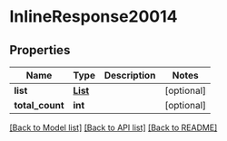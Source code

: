 # InlineResponse20014

## Properties
Name | Type | Description | Notes
------------ | ------------- | ------------- | -------------
**list** | [**List**](List.md) |  | [optional] 
**total_count** | **int** |  | [optional] 

[[Back to Model list]](../README.md#documentation-for-models) [[Back to API list]](../README.md#documentation-for-api-endpoints) [[Back to README]](../README.md)

